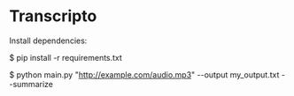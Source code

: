 # Transcripto
Install dependencies:

$ pip install -r requirements.txt

$ python main.py "http://example.com/audio.mp3" --output my_output.txt --summarize
